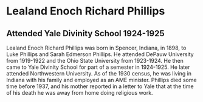 # Lealand Enoch Richard Phillips
## Attended Yale Divinity School 1924-1925
Lealand Enoch Richard Phillips was born in Spencer, Indiana, in 1898, to Luke Phillips and Sarah Edmerson Phillips. He attended DePauw University from 1919-1922 and the Ohio State University from 1923-1924. He then came to Yale Divinity School for part of a semester in 1924-1925. He later attended Northwestern University. As of the 1930 census, he was living in Indiana with his family and employed as an AME minister. Phillips died some time before 1937, and his mother reported in a letter to Yale that at the time of his death he was away from home doing religious work.
